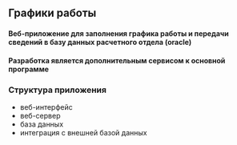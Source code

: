 ## Графики работы

#### Веб-приложение для заполнения графика работы и передачи сведений в базу данных расчетного отдела (oracle)
#### Разработка является дополнительным сервисом к основной программе

### Структура приложения
* веб-интерфейс
* веб-сервер
* база данных
* интеграция с внешней базой данных

